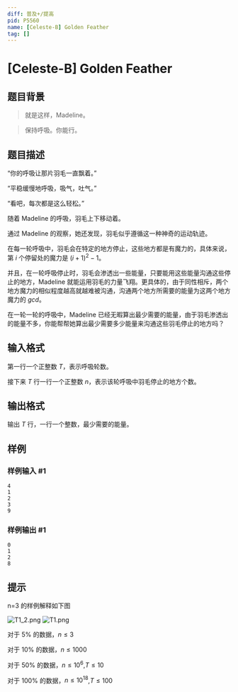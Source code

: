 ```yaml
---
diff: 普及+/提高
pid: P5560
name: [Celeste-B] Golden Feather
tag: []
---
```

# [Celeste-B] Golden Feather
## 题目背景

> 就是这样，Madeline。

> 保持呼吸。你能行。
## 题目描述

“你的呼吸让那片羽毛一直飘着。”

“平稳缓慢地呼吸，吸气，吐气。”

“看吧，每次都是这么轻松。”

随着 Madeline 的呼吸，羽毛上下移动着。

通过 Madeline 的观察，她还发现，羽毛似乎遵循这一种神奇的运动轨迹。

在每一轮呼吸中，羽毛会在特定的地方停止，这些地方都是有魔力的，具体来说，第 $i$ 个停留处的魔力是 $(i+1)^2-1$。

并且，在一轮呼吸停止时，羽毛会渗透出一些能量，只要能用这些能量沟通这些停止的地方，Madeline 就能运用羽毛的力量飞翔。更具体的，由于同性相斥，两个地方魔力的相似程度越高就越难被沟通，沟通两个地方所需要的能量为这两个地方魔力的 $gcd$。

在一轮一轮的呼吸中，Madeline 已经无暇算出最少需要的能量，由于羽毛渗透出的能量不多，你能帮帮她算出最少需要多少能量来沟通这些羽毛停止的地方吗？
## 输入格式

第一行一个正整数 $T$，表示呼吸轮数。

接下来 $T$ 行一行一个正整数 $n$，表示该轮呼吸中羽毛停止的地方个数。
## 输出格式

输出 $T$ 行，一行一个整数，最少需要的能量。
## 样例

### 样例输入 #1
```
4
1
2
3
9

```
### 样例输出 #1
```
0
1
2
8
```
## 提示

n=3 的样例解释如下图

![T1_2.png](https://i.loli.net/2019/09/14/PtflkNCE8b3iKzB.png)
![T1.png](https://i.loli.net/2019/09/14/AIYlMZgonL7thfu.png)

对于 $5\%$ 的数据，$n \leq 3$

对于 $10\%$ 的数据，$n \leq 1000$

对于 $50\%$ 的数据，$n \leq 10^6$,$T \leq 10$

对于 $100\%$ 的数据，$n \leq 10^{18}$,$T \leq 100$

